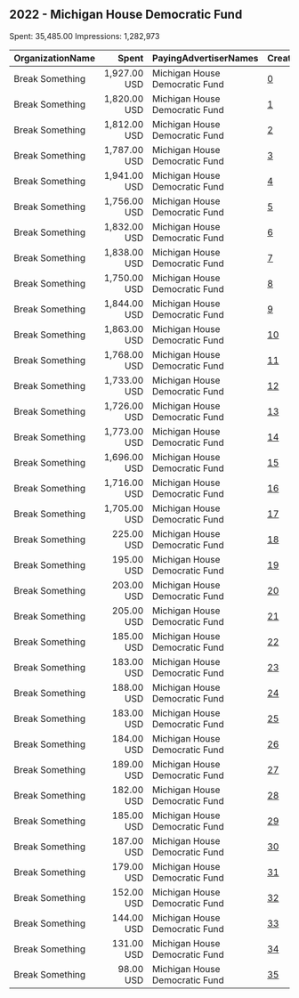 ## 2022 - Michigan House Democratic Fund 
Spent: 35,485.00
Impressions: 1,282,973

|OrganizationName|Spent|PayingAdvertiserNames|CreativeUrls|Impressions|Genders|AgeBrackets|CountryCodes|BillingAddresses|CandidateBallotInformation|
|:---|---:|:---|:---|---:|:---|:---|:---|:---|:---|
|Break Something|1,927.00 USD|Michigan House Democratic Fund|[0](https://www.snap.com/political-ads/asset/fdb246110745cea47584c84d755ca534cc327044ea150052a7ace5fb330da8dc?mediaType=mp4)|71,241||18+|united states|"1768 Columbia Road NW #3,Washington,20009,US"|HD83|
|Break Something|1,820.00 USD|Michigan House Democratic Fund|[1](https://www.snap.com/political-ads/asset/fdb246110745cea47584c84d755ca534cc327044ea150052a7ace5fb330da8dc?mediaType=mp4)|69,877|||united states|"1768 Columbia Road NW #3,Washington,20009,US"|HD54|
|Break Something|1,812.00 USD|Michigan House Democratic Fund|[2](https://www.snap.com/political-ads/asset/fdb246110745cea47584c84d755ca534cc327044ea150052a7ace5fb330da8dc?mediaType=mp4)|69,323||18+|united states|"1768 Columbia Road NW #3,Washington,20009,US"|HD27|
|Break Something|1,787.00 USD|Michigan House Democratic Fund|[3](https://www.snap.com/political-ads/asset/fdb246110745cea47584c84d755ca534cc327044ea150052a7ace5fb330da8dc?mediaType=mp4)|69,140||18+|united states|"1768 Columbia Road NW #3,Washington,20009,US"|HD81|
|Break Something|1,941.00 USD|Michigan House Democratic Fund|[4](https://www.snap.com/political-ads/asset/fdb246110745cea47584c84d755ca534cc327044ea150052a7ace5fb330da8dc?mediaType=mp4)|68,513||18+|united states|"1768 Columbia Road NW #3,Washington,20009,US"|HD27|
|Break Something|1,756.00 USD|Michigan House Democratic Fund|[5](https://www.snap.com/political-ads/asset/fdb246110745cea47584c84d755ca534cc327044ea150052a7ace5fb330da8dc?mediaType=mp4)|68,217|||united states|"1768 Columbia Road NW #3,Washington,20009,US"|HD38|
|Break Something|1,832.00 USD|Michigan House Democratic Fund|[6](https://www.snap.com/political-ads/asset/fdb246110745cea47584c84d755ca534cc327044ea150052a7ace5fb330da8dc?mediaType=mp4)|68,179||18+|united states|"1768 Columbia Road NW #3,Washington,20009,US"|HD29|
|Break Something|1,838.00 USD|Michigan House Democratic Fund|[7](https://www.snap.com/political-ads/asset/fdb246110745cea47584c84d755ca534cc327044ea150052a7ace5fb330da8dc?mediaType=mp4)|67,315||18+|united states|"1768 Columbia Road NW #3,Washington,20009,US"|HD76|
|Break Something|1,750.00 USD|Michigan House Democratic Fund|[8](https://www.snap.com/political-ads/asset/fdb246110745cea47584c84d755ca534cc327044ea150052a7ace5fb330da8dc?mediaType=mp4)|66,856||18+|united states|"1768 Columbia Road NW #3,Washington,20009,US"|HD44|
|Break Something|1,844.00 USD|Michigan House Democratic Fund|[9](https://www.snap.com/political-ads/asset/fdb246110745cea47584c84d755ca534cc327044ea150052a7ace5fb330da8dc?mediaType=mp4)|65,691||18+|united states|"1768 Columbia Road NW #3,Washington,20009,US"|HD61|
|Break Something|1,863.00 USD|Michigan House Democratic Fund|[10](https://www.snap.com/political-ads/asset/fdb246110745cea47584c84d755ca534cc327044ea150052a7ace5fb330da8dc?mediaType=mp4)|65,577||18+|united states|"1768 Columbia Road NW #3,Washington,20009,US"|HD31|
|Break Something|1,768.00 USD|Michigan House Democratic Fund|[11](https://www.snap.com/political-ads/asset/fdb246110745cea47584c84d755ca534cc327044ea150052a7ace5fb330da8dc?mediaType=mp4)|63,918||18+|united states|"1768 Columbia Road NW #3,Washington,20009,US"|HD58|
|Break Something|1,733.00 USD|Michigan House Democratic Fund|[12](https://www.snap.com/political-ads/asset/fdb246110745cea47584c84d755ca534cc327044ea150052a7ace5fb330da8dc?mediaType=mp4)|63,088||18+|united states|"1768 Columbia Road NW #3,Washington,20009,US"|HD21|
|Break Something|1,726.00 USD|Michigan House Democratic Fund|[13](https://www.snap.com/political-ads/asset/fdb246110745cea47584c84d755ca534cc327044ea150052a7ace5fb330da8dc?mediaType=mp4)|62,816||18+|united states|"1768 Columbia Road NW #3,Washington,20009,US"|HD27|
|Break Something|1,773.00 USD|Michigan House Democratic Fund|[14](https://www.snap.com/political-ads/asset/fdb246110745cea47584c84d755ca534cc327044ea150052a7ace5fb330da8dc?mediaType=mp4)|62,048||18+|united states|"1768 Columbia Road NW #3,Washington,20009,US"|HD22|
|Break Something|1,696.00 USD|Michigan House Democratic Fund|[15](https://www.snap.com/political-ads/asset/fdb246110745cea47584c84d755ca534cc327044ea150052a7ace5fb330da8dc?mediaType=mp4)|60,987||18+|united states|"1768 Columbia Road NW #3,Washington,20009,US"|HD109|
|Break Something|1,716.00 USD|Michigan House Democratic Fund|[16](https://www.snap.com/political-ads/asset/fdb246110745cea47584c84d755ca534cc327044ea150052a7ace5fb330da8dc?mediaType=mp4)|60,629||18+|united states|"1768 Columbia Road NW #3,Washington,20009,US"|HD55|
|Break Something|1,705.00 USD|Michigan House Democratic Fund|[17](https://www.snap.com/political-ads/asset/fdb246110745cea47584c84d755ca534cc327044ea150052a7ace5fb330da8dc?mediaType=mp4)|57,820||18+|united states|"1768 Columbia Road NW #3,Washington,20009,US"|HD103|
|Break Something|225.00 USD|Michigan House Democratic Fund|[18](https://www.snap.com/political-ads/asset/55bfe45936c49993c5063a2ec1e14f4d8712bb24dcf1b8421766bc384fae2bc2?mediaType=mp4)|7,346|||united states|"1768 Columbia Road NW #3,Washington,20009,US"|HD27|
|Break Something|195.00 USD|Michigan House Democratic Fund|[19](https://www.snap.com/political-ads/asset/55bfe45936c49993c5063a2ec1e14f4d8712bb24dcf1b8421766bc384fae2bc2?mediaType=mp4)|7,149||18+|united states|"1768 Columbia Road NW #3,Washington,20009,US"|HD76|
|Break Something|203.00 USD|Michigan House Democratic Fund|[20](https://www.snap.com/political-ads/asset/55bfe45936c49993c5063a2ec1e14f4d8712bb24dcf1b8421766bc384fae2bc2?mediaType=mp4)|6,919|||united states|"1768 Columbia Road NW #3,Washington,20009,US"|HD22|
|Break Something|205.00 USD|Michigan House Democratic Fund|[21](https://www.snap.com/political-ads/asset/55bfe45936c49993c5063a2ec1e14f4d8712bb24dcf1b8421766bc384fae2bc2?mediaType=mp4)|6,605||18+|united states|"1768 Columbia Road NW #3,Washington,20009,US"|HD31|
|Break Something|185.00 USD|Michigan House Democratic Fund|[22](https://www.snap.com/political-ads/asset/55bfe45936c49993c5063a2ec1e14f4d8712bb24dcf1b8421766bc384fae2bc2?mediaType=mp4)|6,411||18+|united states|"1768 Columbia Road NW #3,Washington,20009,US"|HD38|
|Break Something|183.00 USD|Michigan House Democratic Fund|[23](https://www.snap.com/political-ads/asset/55bfe45936c49993c5063a2ec1e14f4d8712bb24dcf1b8421766bc384fae2bc2?mediaType=mp4)|6,317||18+|united states|"1768 Columbia Road NW #3,Washington,20009,US"|HD44|
|Break Something|188.00 USD|Michigan House Democratic Fund|[24](https://www.snap.com/political-ads/asset/55bfe45936c49993c5063a2ec1e14f4d8712bb24dcf1b8421766bc384fae2bc2?mediaType=mp4)|6,270||18+|united states|"1768 Columbia Road NW #3,Washington,20009,US"|HD21|
|Break Something|183.00 USD|Michigan House Democratic Fund|[25](https://www.snap.com/political-ads/asset/55bfe45936c49993c5063a2ec1e14f4d8712bb24dcf1b8421766bc384fae2bc2?mediaType=mp4)|6,240||18+|united states|"1768 Columbia Road NW #3,Washington,20009,US"|HD61|
|Break Something|184.00 USD|Michigan House Democratic Fund|[26](https://www.snap.com/political-ads/asset/55bfe45936c49993c5063a2ec1e14f4d8712bb24dcf1b8421766bc384fae2bc2?mediaType=mp4)|6,185||18+|united states|"1768 Columbia Road NW #3,Washington,20009,US"|HD29|
|Break Something|189.00 USD|Michigan House Democratic Fund|[27](https://www.snap.com/political-ads/asset/55bfe45936c49993c5063a2ec1e14f4d8712bb24dcf1b8421766bc384fae2bc2?mediaType=mp4)|5,664||18+|united states|"1768 Columbia Road NW #3,Washington,20009,US"|HD81|
|Break Something|182.00 USD|Michigan House Democratic Fund|[28](https://www.snap.com/political-ads/asset/55bfe45936c49993c5063a2ec1e14f4d8712bb24dcf1b8421766bc384fae2bc2?mediaType=mp4)|5,442||18+|united states|"1768 Columbia Road NW #3,Washington,20009,US"|HD83|
|Break Something|185.00 USD|Michigan House Democratic Fund|[29](https://www.snap.com/political-ads/asset/55bfe45936c49993c5063a2ec1e14f4d8712bb24dcf1b8421766bc384fae2bc2?mediaType=mp4)|5,366||18+|united states|"1768 Columbia Road NW #3,Washington,20009,US"|HD27|
|Break Something|187.00 USD|Michigan House Democratic Fund|[30](https://www.snap.com/political-ads/asset/55bfe45936c49993c5063a2ec1e14f4d8712bb24dcf1b8421766bc384fae2bc2?mediaType=mp4)|5,313||18+|united states|"1768 Columbia Road NW #3,Washington,20009,US"|HD27|
|Break Something|179.00 USD|Michigan House Democratic Fund|[31](https://www.snap.com/political-ads/asset/55bfe45936c49993c5063a2ec1e14f4d8712bb24dcf1b8421766bc384fae2bc2?mediaType=mp4)|4,799||18+|united states|"1768 Columbia Road NW #3,Washington,20009,US"|HD58|
|Break Something|152.00 USD|Michigan House Democratic Fund|[32](https://www.snap.com/political-ads/asset/55bfe45936c49993c5063a2ec1e14f4d8712bb24dcf1b8421766bc384fae2bc2?mediaType=mp4)|4,552||18+|united states|"1768 Columbia Road NW #3,Washington,20009,US"|HD103|
|Break Something|144.00 USD|Michigan House Democratic Fund|[33](https://www.snap.com/political-ads/asset/55bfe45936c49993c5063a2ec1e14f4d8712bb24dcf1b8421766bc384fae2bc2?mediaType=mp4)|4,075||18+|united states|"1768 Columbia Road NW #3,Washington,20009,US"|HD54|
|Break Something|131.00 USD|Michigan House Democratic Fund|[34](https://www.snap.com/political-ads/asset/55bfe45936c49993c5063a2ec1e14f4d8712bb24dcf1b8421766bc384fae2bc2?mediaType=mp4)|4,062||18+|united states|"1768 Columbia Road NW #3,Washington,20009,US"|HD55|
|Break Something|98.00 USD|Michigan House Democratic Fund|[35](https://www.snap.com/political-ads/asset/55bfe45936c49993c5063a2ec1e14f4d8712bb24dcf1b8421766bc384fae2bc2?mediaType=mp4)|3,023||18+|united states|"1768 Columbia Road NW #3,Washington,20009,US"|HD109|
